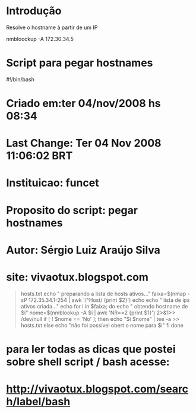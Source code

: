 # Introdução
Resolve o hostname à partir de um IP

nmbloockup -A 172.30.34.5


# Script para pegar hostnames

#!/bin/bash
# Criado em:ter 04/nov/2008 hs 08:34
# Last Change: Ter 04 Nov 2008 11:06:02 BRT
# Instituicao: funcet
# Proposito do script: pegar hostnames
# Autor: Sérgio Luiz Araújo Silva
# site: vivaotux.blogspot.com

> hosts.txt
echo " preparando a lista de hosts ativos..."
faixa=$(nmap -sP 172.35.34.1-254 | awk '/^Host/ {print $2}')
echo
echo " lista de ips ativos criada..."
echo
for i in $faixa; do
echo " obtendo hostname de $i"
nome=$(nmblookup -A $i | awk 'NR==2 {print $1}') 2>&1>> /dev/null
   if [ ! $nome == 'No' ]; then
       echo "$i $nome" | tee -a >> hosts.txt
   else
       echo "não foi possível obert o nome para $i"
   fi
done

# para ler todas as dicas que postei sobre shell script / bash acesse:
# http://vivaotux.blogspot.com/search/label/bash


